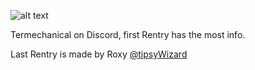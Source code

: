 ![alt text](https://media.discordapp.net/attachments/1019057426688905290/1138570251513106462/like_ok.gif?width=118&height=66)

Termechanical on Discord, first Rentry has the most info.

Last Rentry is made by Roxy [@tipsyWizard](https://github.com/tipsyWizard)
